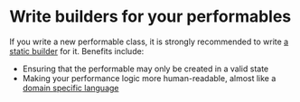 # Write builders for your performables

If you write a new performable class, it is strongly recommended to write [a static builder] for it.
Benefits include:

* Ensuring that the performable may only be created in a valid state
* Making your performance logic more human-readable, almost like a [domain specific language]

[a static builder]: ../builderPattern/index.md
[domain specific language]: https://en.wikipedia.org/wiki/Domain-specific_language
